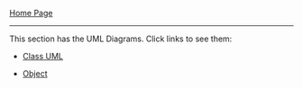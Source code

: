[Home Page](https://github.com/SirRexOfRider/CYBR404-UNK-Oregon-Trail/tree/main)
<hr>

This section has the UML Diagrams.
Click links to see them:

- [Class UML](https://github.com/SirRexOfRider/CYBR404-UNK-Oregon-Trail/blob/main/Project/Design/Class_UML.drawio.png)

- [Object](https://github.com/SirRexOfRider/CYBR404-UNK-Oregon-Trail/blob/main/Project/Design/Object_UML.drawio.png)


